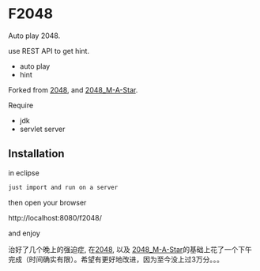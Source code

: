 F2048
=========

Auto play 2048. 

use REST API to get hint.

  - auto play
  - hint

Forked from [2048](https://github.com/gabrielecirulli/2048), and [2048_M-A-Star](https://github.com/FelixNeutatz/2048_M-A-Star).

Require

  - jdk
  - servlet server

Installation
--------------
in eclipse 

```sh
just import and run on a server
```
then open your browser

http://localhost:8080/f2048/

and enjoy

治好了几个晚上的强迫症, 在[2048](https://github.com/gabrielecirulli/2048), 以及 [2048_M-A-Star](https://github.com/FelixNeutatz/2048_M-A-Star)的基础上花了一个下午完成（时间确实有限）。希望有更好地改进，因为至今没上过3万分。。。